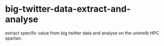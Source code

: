 # big-twitter-data-extract-and-analyse
extract specific value from big twitter data and analyse on the unimelb HPC spartan.

